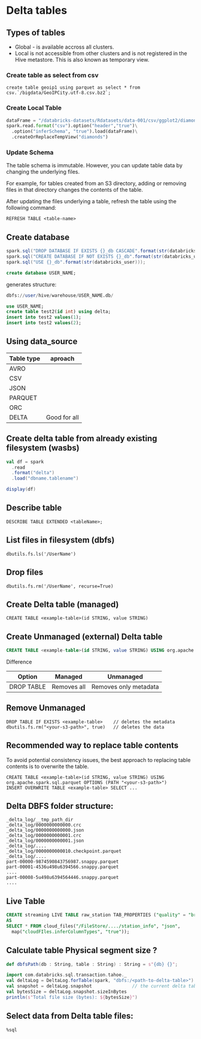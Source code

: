# Delta tables

## Types of tables
* Global - is available accross all clusters.
* Local is not accessible from other clusters and is not registered in the Hive
  metastore. This is also known as temporary view.

### Create table as select from csv
```
create table geoip1 using parquet as select * from csv.`/bigdata/GeoIPCity.utf-8.csv.bz2`;
```  

### Create Local Table
```python
dataFrame = "/databricks-datasets/Rdatasets/data-001/csv/ggplot2/diamonds.csv"
spark.read.format("csv").option("header","true")\
  .option("inferSchema", "true").load(dataFrame)\
  .createOrReplaceTempView("diamonds")
```  

### Update Schema

The table schema is immutable. However, you can update table data by changing the underlying files.

For example, for tables created from an S3 directory, adding or removing files in that directory changes the contents of the table.

After updating the files underlying a table, refresh the table using the following command:
```
REFRESH TABLE <table-name>
```

## Create database
```scala
spark.sql("DROP DATABASE IF EXISTS {}_db CASCADE".format(str(databricks_user)));
spark.sql("CREATE DATABASE IF NOT EXISTS {}_db".format(str(databricks_user)));
spark.sql("USE {}_db".format(str(databricks_user)));
```  

```sql
create database USER_NAME;
```
generates structure:
```sql
dbfs://user/hive/warehouse/USER_NAME.db/
```

```sql
use USER_NAME;
create table test2(id int) using delta;
insert into test2 values(1);
insert into test2 values(2);
```

## Using data_source
|Table type|aproach|
|-|-|
|AVRO|
|CSV|
|JSON|
|PARQUET|
|ORC|
|DELTA|Good for all|

## Create delta table from already existing filesystem (wasbs)

```scala
val df = spark
  .read
  .format("delta")
  .load("dbname.tablename")

display(df)  
```

## Describe table
```
DESCRIBE TABLE EXTENDED <tableName>;
```
## List files in filesystem (dbfs)
```
dbutils.fs.ls('/UserName')
```

## Drop files
```
dbutils.fs.rm('/UserName', recurse=True)
```

## Create Delta table (managed)
```
CREATE TABLE <example-table>(id STRING, value STRING)
```
## Create Unmanaged (external) Delta table
```sql
CREATE TABLE <example-table>(id STRING, value STRING) USING org.apache.spark.sql.parquet OPTIONS (PATH "<your-storage-path>")
```

Difference

|Option    |Managed|Unmanaged|
|----------|-------|---------|
|DROP TABLE|Removes all|Removes only metadata|

## Remove Unmanaged
```
DROP TABLE IF EXISTS <example-table>    // deletes the metadata
dbutils.fs.rm("<your-s3-path>", true)   // deletes the data
```

## Recommended way to replace table contents

To avoid potential consistency issues, the best approach to replacing table contents is to overwrite the table.
```
CREATE TABLE <example-table>(id STRING, value STRING) USING org.apache.spark.sql.parquet OPTIONS (PATH "<your-s3-path>")
INSERT OVERWRITE TABLE <example-table> SELECT ...
```


## Delta DBFS folder structure:

```
_delta_log/__tmp_path_dir
_delta_log/0000000000000.crc
_delta_log/0000000000000.json
_delta_log/0000000000001.crc
_delta_log/0000000000001.json
_delta_log/....
_delta_log/0000000000010.checkpoint.parquet
_delta_log/....
part-00000-9874590843756987.snappy.parquet
part-00001-4536u498u6394566.snappy.parquet
....
part-00008-5u498u6394564446.snappy.parquet
....
```

## Live Table

```sql
CREATE streaming LIVE TABLE raw_station TAB_PROPERTIES ("quality" = "bronze")
AS
SELECT * FROM cloud_files("/FileStore/..../station_info", "json",
  map("cloudFIles.inferColumnTypes", "true"));
```

## Calculate table Physical segment size ?
```scala
def dbfsPath(db : String, table : String) : String = s"{db} {}";
```

```scala
import com.databricks.sql.transaction.tahoe._
val deltaLog = DeltaLog.forTable(spark, "dbfs:/<path-to-delta-table>")
val snapshot = deltaLog.snapshot               // the current delta table snapshot
val bytesSize = deltaLog.snapshot.sizeInBytes
println(s"Total file size (bytes): ${bytesSize}")
```

## Select data from Delta table files:
```sql
%sql

```
